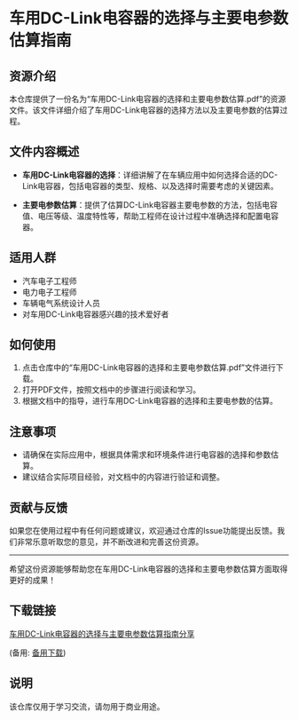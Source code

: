 # 车用DC-Link电容器的选择与主要电参数估算指南

## 资源介绍

本仓库提供了一份名为“车用DC-Link电容器的选择和主要电参数估算.pdf”的资源文件。该文件详细介绍了车用DC-Link电容器的选择方法以及主要电参数的估算过程。

## 文件内容概述

- **车用DC-Link电容器的选择**：详细讲解了在车辆应用中如何选择合适的DC-Link电容器，包括电容器的类型、规格、以及选择时需要考虑的关键因素。
  
- **主要电参数估算**：提供了估算DC-Link电容器主要电参数的方法，包括电容值、电压等级、温度特性等，帮助工程师在设计过程中准确选择和配置电容器。

## 适用人群

- 汽车电子工程师
- 电力电子工程师
- 车辆电气系统设计人员
- 对车用DC-Link电容器感兴趣的技术爱好者

## 如何使用

1. 点击仓库中的“车用DC-Link电容器的选择和主要电参数估算.pdf”文件进行下载。
2. 打开PDF文件，按照文档中的步骤进行阅读和学习。
3. 根据文档中的指导，进行车用DC-Link电容器的选择和主要电参数的估算。

## 注意事项

- 请确保在实际应用中，根据具体需求和环境条件进行电容器的选择和参数估算。
- 建议结合实际项目经验，对文档中的内容进行验证和调整。

## 贡献与反馈

如果您在使用过程中有任何问题或建议，欢迎通过仓库的Issue功能提出反馈。我们非常乐意听取您的意见，并不断改进和完善这份资源。

---

希望这份资源能够帮助您在车用DC-Link电容器的选择和主要电参数估算方面取得更好的成果！

## 下载链接
[车用DC-Link电容器的选择与主要电参数估算指南分享](https://pan.quark.cn/s/96a3048edaa5) 

(备用: [备用下载](https://pan.baidu.com/s/1HgMhnBZ-sj0392JYP1fXCw?pwd=1234))

## 说明

该仓库仅用于学习交流，请勿用于商业用途。
